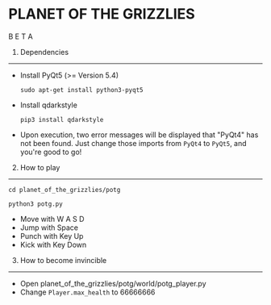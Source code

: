 PLANET OF THE GRIZZLIES
=======================

B E T A

1. Dependencies
---------------

- Install PyQt5 (>= Version 5.4)

  `sudo apt-get install python3-pyqt5`

- Install qdarkstyle

  `pip3 install qdarkstyle`

- Upon execution, two error messages will be displayed that "PyQt4" has not been found. Just change those imports from `PyQt4` to `PyQt5`, and you're good to go!


2. How to play
--------------

`cd planet_of_the_grizzlies/potg`

`python3 potg.py`

- Move with W A S D
- Jump with Space
- Punch with Key Up
- Kick with Key Down


3. How to become invincible
---------------------------

- Open planet_of_the_grizzlies/potg/world/potg_player.py
- Change `Player.max_health` to 66666666